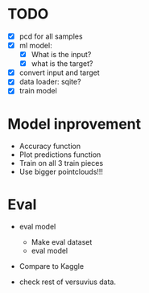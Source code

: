 # TODO

- [x] pcd for all samples
- [x] ml model:
  - [x] What is the input?
  - [x] what is the target?
- [x] convert input and target
- [x] data loader: sqite?
- [x] train model

# Model inprovement
- Accuracy function
- Plot predictions function
- Train on all 3 train pieces
- Use bigger pointclouds!!!
# Eval
- eval model
  - Make eval dataset
  - eval model


- Compare to Kaggle
- check rest of versuvius data.

